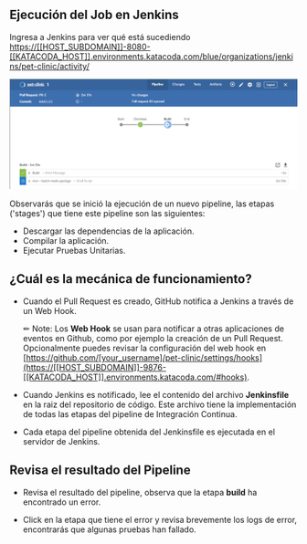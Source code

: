 ## Ejecución del Job en Jenkins

Ingresa a Jenkins para ver qué está sucediendo <a href="https://[[HOST_SUBDOMAIN]]-8080-[[KATACODA_HOST]].environments.katacoda.com/blue/organizations/jenkins/pet-clinic/activity/" target="jenkins">https://[[HOST_SUBDOMAIN]]-8080-[[KATACODA_HOST]].environments.katacoda.com/blue/organizations/jenkins/pet-clinic/activity/</a>

![CI Pipeline in Jenkins](./assets/ci-blue-ocean.png)

Observarás que se inició la ejecución de un nuevo pipeline, las etapas ('stages') que tiene este pipeline son las siguientes:
- Descargar las dependencias de la aplicación.
- Compilar la aplicación.
- Ejecutar Pruebas Unitarias.

## ¿Cuál es la mecánica de funcionamiento?

* Cuando el Pull Request es creado, GitHub notifica a Jenkins a través de un Web Hook.
  
  ✏ Note: Los **Web Hook** se usan para notificar a otras aplicaciones de eventos en Github, como por ejemplo la creación de un Pull Request. Opcionalmente puedes revisar la configuración del web hook en [https://github.com/[your_username]/pet-clinic/settings/hooks](https://[[HOST_SUBDOMAIN]]-9876-[[KATACODA_HOST]].environments.katacoda.com/#hooks).

* Cuando Jenkins es notificado, lee el contenido del archivo **Jenkinsfile** en la raiz del repositorio de código. Este archivo tiene la implementación de todas las etapas del pipeline de Integración Continua.
  
* Cada etapa del pipeline obtenida del Jenkinsfile es ejecutada en el servidor de Jenkins.

## Revisa el resultado del Pipeline

* Revisa el resultado del pipeline, observa que la etapa **build** ha encontrado un error.

* Click en la etapa que tiene el error y revisa brevemente los logs de error, encontrarás que algunas pruebas han fallado.